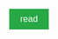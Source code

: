 <a href="{{ site.baseurl }}/0.1-3 2025.html">
    <button style="padding:10px 20px; font-size:16px; background-color:#28a745; color:white; border:none; cursor:pointer;">
        read
    </button>
</a>
